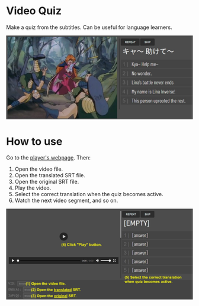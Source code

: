 # Video Quiz
Make a quiz from the subtitles. Can be useful for language learners.

![preview_img](preview.jpg)

# How to use

Go to the [player's webpage](https://zegalur.github.io/video-quiz/player/). Then:

1. Open the video file.
2. Open the translated SRT file.
3. Open the original SRT file.
4. Play the video.
5. Select the correct translation when the quiz becomes active.
6. Watch the next video segment, and so on.

![instructions_img](instructions.jpg)
